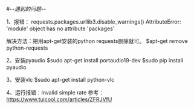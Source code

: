#-*-遇到的问题-*-

1、报错：
requests.packages.urllib3.disable_warnings()
AttributeError: 'module' object has no attribute 'packages'

解决方法：把用apt-get安装的python requests删除就可。
$apt-get remove python-requests


2、安装pyaudio
$sudo apt-get install portaudio19-dev
$sudo pip install pyaudio


3、安装vlc
$sudo apt-get install python-vlc

4、运行报错：invalid simple rate
参考：https://www.tuicool.com/articles/ZFRJVfU

